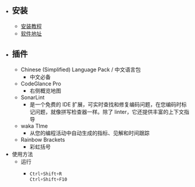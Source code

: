 - ## 安装
	- [安装教程](https://zhuanlan.zhihu.com/p/359897213)
	- [软件地址](https://mp.weixin.qq.com/s/BfdGyMiOxgUbr8xuKObPnA)
- ## 插件
	- Chinese ​(Simplified)​ Language Pack / 中文语言包
		- 中文必备
	- CodeGlance Pro
		- 右侧概览地图
	- SonarLint
		- 是一个免费的 IDE 扩展，可实时查找和修复编码问题，在您编码时标记问题，就像拼写检查器一样。除了 linter，它还提供丰富的上下文指导
	- waka TIme
		- 从您的编程活动中自动生成的指标、见解和时间跟踪
	- Rainbow Brackets
		- 彩虹括号
- 使用方法
	- 运行
		- ```python
		  Ctrl+Shift+R
		  Ctrl+Shift+F10
		  ```